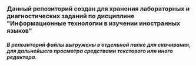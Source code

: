 ### Данный репозиторий создан для хранения лабораторных и диагностических заданий по дисциплине  "Информационные технологии в изучении иностранных языков"
##### В репозиторий файлы выгружены в отдельной папке для скачивания, для дальнейшего просмотра средствами текстового или иного редактора.
